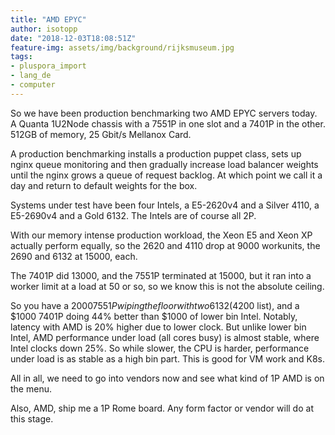```yaml
---
title: "AMD EPYC"
author: isotopp
date: "2018-12-03T18:08:51Z"
feature-img: assets/img/background/rijksmuseum.jpg
tags:
- pluspora_import
- lang_de
- computer
---
```


So we have been production benchmarking two AMD EPYC servers today.
A Quanta 1U2Node chassis with a 7551P in one slot and a 7401P in the other.
512GB of memory, 25 Gbit/s Mellanox Card.

A production benchmarking installs a production puppet class, sets up nginx queue monitoring and then gradually increase load balancer weights until the nginx grows a queue of request backlog.
At which point we call it a day and return to default weights for the box.

Systems under test have been four Intels, a E5-2620v4 and a Silver 4110, a E5-2690v4 and a Gold 6132.
The Intels are of course all 2P.

With our memory intense production workload, the Xeon E5 and Xeon XP actually perform equally, so the 2620 and 4110 drop at 9000 workunits, the 2690 and 6132 at 15000, each.

The 7401P did 13000, and the 7551P terminated at 15000, but it ran into a worker limit at a load at 50 or so, so we know this is not the absolute ceiling.

So you have a $2000 7551P wiping the floor with two 6132 ($4200 list), and a $1000 7401P doing 44% better than $1000 of lower bin Intel.
Notably, latency with AMD is 20% higher due to lower clock.
But unlike lower bin Intel, AMD performance under load (all cores busy) is almost stable, where Intel clocks down 25%.
So while slower, the CPU is harder, performance under load is as stable as a high bin part.
This is good for VM work and K8s.

All in all, we need to go into vendors now and see what kind of 1P AMD is on the menu.

Also, AMD, ship me a 1P Rome board.
Any form factor or vendor will do at this stage.
